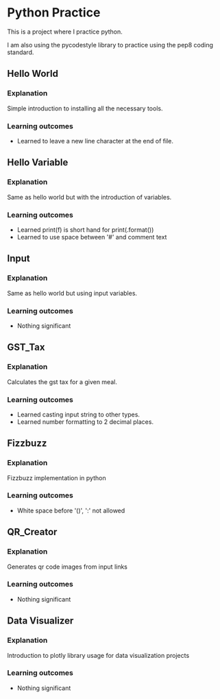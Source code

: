 # Python Practice

This is a project where I practice python.

I am also using the pycodestyle library to practice using the pep8 coding standard.

## Hello World
### Explanation
Simple introduction to installing all the necessary tools.

### Learning outcomes

* Learned to leave a new line character at the end of file.

## Hello Variable
### Explanation

Same as hello world but with the introduction of variables.

### Learning outcomes

* Learned print(f) is short hand for print(.format())
* Learned to use space between '#' and comment text

## Input
### Explanation

Same as hello world but using input variables.

### Learning outcomes

* Nothing significant

## GST_Tax
### Explanation

Calculates the gst tax for a given meal.

### Learning outcomes

* Learned casting input string to other types.
* Learned number formatting to 2 decimal places.

## Fizzbuzz
### Explanation

Fizzbuzz implementation in python

### Learning outcomes

* White space before '()', ':' not allowed

## QR_Creator
### Explanation

Generates qr code images from input links

### Learning outcomes

* Nothing significant

## Data Visualizer
### Explanation

Introduction to plotly library usage for data visualization projects

### Learning outcomes

* Nothing significant

